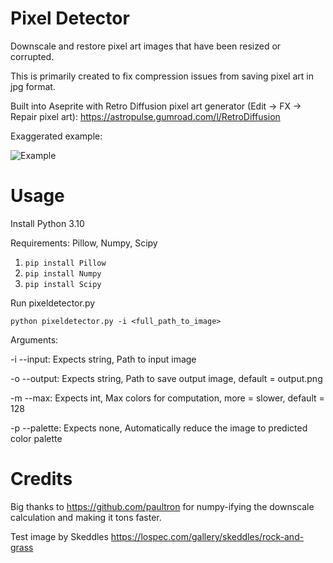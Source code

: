 # Pixel Detector
Downscale and restore pixel art images that have been resized or corrupted.

This is primarily created to fix compression issues from saving pixel art in jpg format.

Built into Aseprite with Retro Diffusion pixel art generator (Edit -> FX -> Repair pixel art): https://astropulse.gumroad.com/l/RetroDiffusion

Exaggerated example:

![Example](https://github.com/Astropulse/pixeldetector/assets/61034487/f8ae2802-42c1-4dba-af56-fe849ac8915c)

# Usage
Install Python 3.10

Requirements: Pillow, Numpy, Scipy

1. `pip install Pillow`
2. `pip install Numpy`
3. `pip install Scipy`

Run pixeldetector.py

`python pixeldetector.py -i <full_path_to_image>`

Arguments:

-i --input: Expects string, Path to input image

-o --output: Expects string, Path to save output image, default = output.png

-m --max: Expects int, Max colors for computation, more = slower, default = 128

-p --palette: Expects none, Automatically reduce the image to predicted color palette

# Credits
Big thanks to https://github.com/paultron for numpy-ifying the downscale calculation and making it tons faster.

Test image by Skeddles https://lospec.com/gallery/skeddles/rock-and-grass
